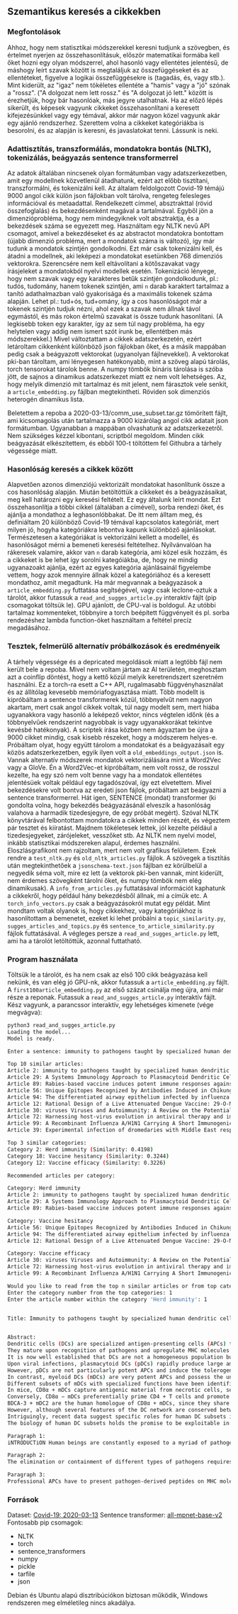## Szemantikus keresés a cikkekben

### Megfontolások

Ahhoz, hogy nem statisztikai módszerekkel keresni tudjunk a szövegben, és értelmet nyerjen az összehasonlításuk, először matematikai formába kell őket hozni egy olyan módszerrel, ahol hasonló vagy ellentétes jelentésű, de máshogy leírt szavak között is megtaláljuk az összefüggéseket és az ellentéteket, figyelve a logikai összefüggésekre is (tagadás, és, vagy stb.). Mint kiderült, az "igaz" nem tökéletes ellentéte a "hamis" vagy a "jó" szónak a "rossz". ("A dolgozat nem lett rossz." és "A dolgozat jó lett." között is érezhetjük, hogy bár hasonlóak, más jegyre utalhatnak.
Ha az előző lépés sikerült, és képesek vagyunk cikkeket összehasonlítani a keresett kifejezésünkkel vagy egy témával, akkor már nagyon közel vagyunk akár egy ajánló rendszerhez. Szerettem volna a cikkeket kategóriákba is besorolni, és az alapján is keresni, és javaslatokat tenni. Lássunk is neki.

### Adattisztítás, transzformálás, mondatokra bontás (NLTK), tokenizálás, beágyazás sentence transformerrel

Az adatok általában nincsenek olyan formátumban vagy adatszerkezetben, amit egy modellnek közvetlenül átadhatunk, ezért azt előbb tisztítani, transzformálni, és tokenizálni kell. Az általam feldolgozott Covid-19 témájú 9000 angol cikk külön json fájlokban volt tárolva, rengeteg felesleges információval és metaadattal. Rendelkezett címmel, absztrakttal (rövid összefoglalás) és bekezdésenként magával a tartalmával. Egyből jön a dimenzióprobléma, hogy nem mindegyiknek volt absztraktja, és a bekezdések száma se egyezett meg. Használtam egy NLTK nevű API csomagot, amivel a bekezdéseket és az abstractot mondatokra bontottam (újabb dimenzió probléma, mert a mondatok száma is változó), így már tudunk a mondatok szintjén gondolkodni. Ezt már csak tokenizálni kell, és átadni a modellnek, aki leképezi a mondatokat esetünkben 768 dimenziós vektorokra. Szerencsére nem kell eltávolítani a kötőszavakat vagy írásjeleket a mondatokból nyelvi modellek esetén. Tokenizáció lényege, hogy nem szavak vagy egy karakteres betűk szintjén gondolkodunk, pl.: tudós, tudomány, hanem tokenek szintjén, ami `n` darab karaktert tartalmaz a tanító adathalmazban való gyakorisága és a maximális tokenek száma alapján. Lehet pl.: tud+ós, tud+omány, így a cos hasonlóságot már a tokenek szintjén tudjuk nézni, ahol ezek a szavak nem állnak távol egymástól, és más rokon értelmű szavakat is össze tudunk hasonlítani. (A legkisebb token egy karakter, így az sem túl nagy probléma, ha egy helytelen vagy addig nem ismert szót írunk be, ellentétben más módszerekkel.) Mivel változtattam a cikkek adatszerkezetén, ezért letároltam cikkenként különböző json fájlokban őket, és a másik mappában pedig csak a beágyazott vektorokat (ugyanolyan fájlnevekkel). A vektorokat pki-ban tároltam, ami lényegesen hatékonyabb, mint a szöveg alapú tárolás, torch tensorokat tárolok benne. A numpy tömbök bináris tárolása is szóba jött, de sajnos a dinamikus adatszerkezet miatt ez nem volt lehetséges. Az, hogy melyik dimenzió mit tartalmaz és mit jelent, nem fárasztok vele senkit, a `article_embedding.py` fájlban megtekintheti. Röviden sok dimenziós heterogén dinamikus lista.

Beletettem a repoba a 2020-03-13/comm_use_subset.tar.gz tömörített fájlt, ami kicsomagolás után tartalmazza a 9000 kizárólag angol cikk adatait json formátumban. Ugyanabban a mappában olvashatunk az adatszerkezetről. Nem szükséges kézzel kibontani, scriptból megoldom. Minden cikk beágyazását elkészítettem, és ebből 100-t töltöttem fel Githubra a tárhely végessége miatt.

### Hasonlóság keresés a cikkek között

Alapvetően azonos dimenziójú vektorizált mondatokat hasonlítunk össze a cos hasonlóság alapján. Miután betöltöttük a cikkeket és a beágyazásaikat, meg kell határozni egy keresési feltételt. Ez egy általunk leírt mondat. Ezt összehasonlítja a többi cikkel (általában a címével), sorba rendezi őket, és ajánlja a mondathoz a leghasonlóbbakat. De itt nem álltam meg, és definiáltam 20 különböző Covid-19 témával kapcsolatos kategóriát, mert milyen jó, hogyha kategóriákra lebontva kapunk különböző ajánlásokat. Természetesen a kategóriákat is vektorizálni kellett a modellel, és hasonlóságot mérni a bemeneti keresési feltételhez. Nyílvánvalóan ha rákeresek valamire, akkor van `n` darab kategória, ami közel esik hozzám, és a cikkeket is be lehet így sorolni kategóiákba, de, hogy ne mindig ugyanazoakt ajánlja, ezért az egyes kategória ajánlásainál figyelembe vettem, hogy azok mennyire állnak közel a kategóriához és a keresett mondathoz, amit megadtunk. Ha már megvannak a beágyazások a `article_embedding.py` futtatása segítségével, vagy csak leclone-oztuk a tárolót, akkor futassuk a `read_and_sugges_article.py` interaktív fájlt (pip csomagokat töltsük le). GPU ajánlott, de CPU-val is boldogul. Az utóbbi tartalmaz kommenteket, többnyire a torch beépített függvényeit és pl. sorba rendezéshez lambda function-öket használtam a feltétel precíz megadásához.

### Tesztek, felmerülő alternatív próbálkozások és eredményeik

A tárhely végessége és a depricated megoldások miatt a legtöbb fájl nem került bele a repoba. Mivel nem voltam jártam az AI területén, meghosztam azt a coinflip döntést, hogy a kettő közül melyik keretrendszert szeretném használni. Ez a torch-ra esett a C++ API, rugalmasabb függvényhasználat és az állítólag kevesebb memóriafogyasztása miatt. Több modellt is kipróbáltam a sentence transformerek közül, többnyelvűt nem nagyon akartam, mert csak angol cikkek voltak, túl nagy modelt sem, mert hiába ugyanakkora vagy hasonló a leképező vektor, nincs végtelen időnk (és a többnyelvűek rendszerint nagyobbak is vagy ugyanakkorákat tekintve kevésbé hatékonyak). A scriptek írása közben nem ágyaztam be újra a 9000 cikket mindig, csak kisebb részeket, hogy a módszerem helyes-e. Próbáltam olyat, hogy együtt tárolom a mondatokat és a beágyazásait egy közös adatszerkezetben, egyik ilyen volt a `old_embeddings_output.json` is. Vannak alternatív módszerek mondatok vektorizálására mint a Word2Vec vagy a GloVe. Én a Word2Vec-et kipróbáltam, nem volt rossz, de rosszul kezelte, ha egy szó nem volt benne vagy ha a mondatok ellentétes jelentésüek voltak például egy tagadószóval, így ezt elvetettem. Mivel bekezdésekre volt bontva az eredeti json fájlok, próbáltam azt beágyazni a sentence transformerrel. Hát igen, SENTENCE (mondat) transformer (ki gondolta volna, hogy bekezdés beágyazásánál elveszik a hasonlóság valahova a harmadik tizedesjegyre, de egy próbát megért). Szóval NLTK könyvtárával felbontottam mondatokra a cikkek minden részét, és végeztem pár tesztet és kiíratást. Majdnem tökéletesek lettek, jól kezelte például a tizedesjegyeket, zárójeleket, vesszőket stb. Az NLTK nem nyelvi model, inkább statisztikai módszereken alapul, érdemes használni. Eloszlásgrafikont nem rajzoltam, mert nem volt grafikus felületem. Ezek rendre a `test_nltk.py` és `old_nltk_articles.py` fájlok. A szövegek a tisztítás után megtekinthetőek a `jsonschema-text.json` fájlban ez körülbelül a negyedik séma volt, mire ez lett (a vektorok pki-ben vannak, mint kiderült, nem érdemes szövegként tárolni őket, és numpy tömbök nem elég dinamikusak). A `info_from_articles.py` futtatásával információt kaphatunk a cikkekről, hogy például hány bekezdésből állnak, mi a címük etc. A `torch_info_vectors.py` csak a beágyazásokról mutat egy példát. Mint mondtam voltak olyanok is, hogy cikkekhez, vagy kategóriákhoz is hasonlítottam a bemenetet, ezeket ki lehet próbálni a `topic_similarity.py`, `sugges_articles_and_topics.py` és `sentence_to_article_similarity.py` fájlok futtatásával. A végleges persze a  `read_and_sugges_article.py` lett, ami ha a tárolót letöltöttük, azonnal futtatható.

### Program használata

Töltsük le a tárolót, és ha nem csak az első 100 cikk beágyazása kell nekünk, és van elég jó GPU-nk, akkor futassuk a `article_embedding.py` fájlt. A `first100article_embedding.py` az első százat csinálja meg újra, ami már része a reponak.
Futassuk a `read_and_sugges_article.py` interaktív fájlt. Kész vagyunk, a parancssor interaktív, egy lehetséges kimenete (vége megvágva):

```bash
python3 read_and_sugges_article.py 
Loading the model...
Model is ready.

Enter a sentence: immunity to pathogens taught by specialized human dendritic cell subsets

Top 10 similar articles:
Article 2: immunity to pathogens taught by specialized human dendritic cell subsets (Similarity: 1.0000)
Article 29: A Systems Immunology Approach to Plasmacytoid Dendritic Cell Function in Cytopathic Virus Infections (Similarity: 0.6371)
Article 89: Rabies-based vaccine induces potent immune responses against Nipah virus (Similarity: 0.4184)
Article 56: Unique Epitopes Recognized by Antibodies Induced in Chikungunya Virus-Infected Non-Human Primates: Implications for the Study of Immunopathology and Vaccine Development (Similarity: 0.3780)
Article 94: The differentiated airway epithelium infected by influenza viruses maintains the barrier function despite a dramatic loss of ciliated cells OPEN (Similarity: 0.3740)
Article 12: Rational Design of a Live Attenuated Dengue Vaccine: 29-O-Methyltransferase Mutants Are Highly Attenuated and Immunogenic in Mice and Macaques (Similarity: 0.3508)
Article 30: viruses Viruses and Autoimmunity: A Review on the Potential Interaction and Molecular Mechanisms (Similarity: 0.3482)
Article 72: Harnessing host-virus evolution in antiviral therapy and immunotherapy (Similarity: 0.3415)
Article 99: A Recombinant Influenza A/H1N1 Carrying A Short Immunogenic Peptide of MERS-CoV as Bivalent Vaccine in BALB/c Mice (Similarity: 0.3411)
Article 39: Experimental infection of dromedaries with Middle East respiratory syndrome-Coronavirus is accompanied by massive ciliary loss and depletion of the cell surface receptor dipeptidyl peptidase 4 OPEN (Similarity: 0.3410)

Top 3 similar categories:
Category 2: Herd immunity (Similarity: 0.4198)
Category 18: Vaccine hesitancy (Similarity: 0.3244)
Category 12: Vaccine efficacy (Similarity: 0.3226)

Recommended articles per category:

Category: Herd immunity
Article 2: immunity to pathogens taught by specialized human dendritic cell subsets (Avg Similarity: 0.7099)
Article 29: A Systems Immunology Approach to Plasmacytoid Dendritic Cell Function in Cytopathic Virus Infections (Avg Similarity: 0.5285)
Article 89: Rabies-based vaccine induces potent immune responses against Nipah virus (Avg Similarity: 0.4191)

Category: Vaccine hesitancy
Article 56: Unique Epitopes Recognized by Antibodies Induced in Chikungunya Virus-Infected Non-Human Primates: Implications for the Study of Immunopathology and Vaccine Development (Avg Similarity: 0.3512)
Article 94: The differentiated airway epithelium infected by influenza viruses maintains the barrier function despite a dramatic loss of ciliated cells OPEN (Avg Similarity: 0.3492)
Article 12: Rational Design of a Live Attenuated Dengue Vaccine: 29-O-Methyltransferase Mutants Are Highly Attenuated and Immunogenic in Mice and Macaques (Avg Similarity: 0.3376)

Category: Vaccine efficacy
Article 30: viruses Viruses and Autoimmunity: A Review on the Potential Interaction and Molecular Mechanisms (Avg Similarity: 0.3354)
Article 72: Harnessing host-virus evolution in antiviral therapy and immunotherapy (Avg Similarity: 0.3320)
Article 99: A Recombinant Influenza A/H1N1 Carrying A Short Immunogenic Peptide of MERS-CoV as Bivalent Vaccine in BALB/c Mice (Avg Similarity: 0.3318)

Would you like to read from the top n similar articles or from top categories? (Enter 'n' or 'categories'): categories
Enter the category number from the top categories: 1
Enter the article number within the category 'Herd immunity': 1


Title: Immunity to pathogens taught by specialized human dendritic cell subsets


Abstract:
Dendritic cells (DCs) are specialized antigen-presenting cells (APCs) that have a key role in immune responses because they bridge the innate and adaptive arms of the immune system.
They mature upon recognition of pathogens and upregulate MHC molecules and costimulatory receptors to activate antigen-specific CD4 + and CD8 + T cells.
It is now well established that DCs are not a homogeneous population but are composed of different subsets with specialized functions in immune responses to specific pathogens.
Upon viral infections, plasmacytoid DCs (pDCs) rapidly produce large amounts of IFN-α, which has potent antiviral functions and activates several other immune cells.
However, pDCs are not particularly potent APCs and induce the tolerogenic cytokine IL-10 in CD4 + T cells.
In contrast, myeloid DCs (mDCs) are very potent APCs and possess the unique capacity to prime naive T cells and consequently to initiate a primary adaptive immune response.
Different subsets of mDCs with specialized functions have been identified.
In mice, CD8α + mDCs capture antigenic material from necrotic cells, secrete high levels of IL-12, and prime Th1 and cytotoxic T-cell responses to control intracellular pathogens.
Conversely, CD8α − mDCs preferentially prime CD4 + T cells and promote Th2 or Th17 differentiation.
BDCA-3 + mDC2 are the human homologue of CD8α + mDCs, since they share the expression of several key molecules, the capacity to cross-present antigens to CD8 + T-cells and to produce IFN-λ.
However, although several features of the DC network are conserved between humans and mice, the expression of several toll-like receptors as well as the production of cytokines that regulate T-cell differentiation are different.
Intriguingly, recent data suggest specific roles for human DC subsets in immune responses against individual pathogens.
The biology of human DC subsets holds the promise to be exploitable in translational medicine, in particular for the development of vaccines against persistent infections or cancer.

Paragraph 1:
iNTRODUCTiON Human beings are constantly exposed to a myriad of pathogens, including bacteria, fungi, and viruses. These foreign invaders or cohabitants contain molecular structures that are sensed by the innate immune system, which mounts a first-line defense and also activates a pathogen-specific, adaptive immune response. The adaptive immune system is composed of B cells that produce specific antibodies, CD8 + T cells that can kill pathogen-infected cells, and CD4 + T cells that produce effector cytokines and coordinate the immune response. T cells express antigen receptors (T-cell antigen receptors, TCR) that recognize specific peptides presented on MHC molecules. CD8 + T cells recognize peptides presented by MHC class-I molecules that are ubiquitously expressed, whereas CD4 + T cells are activated by peptide-MHC class-II complexes, which are largely restricted to antigen-presenting cells (APCs). Dendritic cells (DCs) can express very high levels of MHC and costimulatory molecules, and it is generally accepted that they are the relevant cells to induce the activation ("priming") of antigen-specific "naive" T cells (1, 2) and induce their differentiation into various types of effector T cells.

Paragraph 2:
The elimination or containment of different types of pathogens requires dedicated classes of adaptive immune responses (3) . Thus, pathogens like viruses or intracellular bacteria require CD4 + and CD8 + T cells that produce IFN-γ and kill infected cells (Th1 and CTL, respectively). IL-12 is the critical cytokine that induces this type of response, but IL-12 production by DC is tightly controlled and requires several stimuli derived from pathogens and from CD4 + helper T cells (4) (5) (6) (7) (8) (9) . Conversely, extracellular bacteria and fungi require a different type of response that can be mediated by Th17 cells (10) (11) (12) . These effector cells are induced by proinflammatory cytokines produced by DC and macrophages (13) and attract neutrophils that in turn phagocytose extracellular bacteria (14) . A third type of effector response is the Th2 response, which is required to expel extracellular parasites such as helminths by activating eosinophils and basophils and by inducing antibodies of the IgE class (15) . IL-4 is the critical cytokine that induces this response (16) , but IL-4 is normally not produced by DC (17, 18) . Finally, these different effector responses have to be controlled by specialized regulatory T cells, in particular by IL-10-producing T cells ("Tr1 cells"), which are generated from effector cells and are important to avoid excessive tissue damage by adaptive immune responses (19) (20) (21) (22) . Cytokines that promote this type of regulatory T-cell response are IFN-α, IL-27, and IL-10 (23) (24) (25) , and all these cytokines can be produced by DCs (26, 27) .

Paragraph 3:
Professional APCs have to present pathogen-derived peptides on MHC molecules to activate antigen-specific T cells. DCs are phagocytic in the immature state, i.e., under steady-state conditions and upon initial pathogen encounter, and can take up antigenic material by pinocytosis or by surface receptor-mediated internalization (28) . Proteins from pathogens are then shuttled to lysosomes where they are chopped to peptides and loaded on MHC class-II molecules (29, 30) . These peptide-MHC complexes are then transported to the plasma membrane to activate specific CD4 + T cells. The presentation of peptides derived from exogenous proteins on MHC class-I, a process called cross-presentation (31, 32) , is a largely unique feature of DCs and is particularly important to activate CD8 + T cells in viral infections. Virus-infected cells express viral proteins in the cytosol where they are degraded to peptides by the proteasome, translocated to the endoplasmic reticulum by TAP proteins, and loaded on MHC class-I molecules (31) . However, since DCs are not necessarily infected by viruses, they must be able to process virus-derived proteins also from external sources, such as virus-infected cells, to activate CD8 + T cells. The mechanism of cross-presentation is still incompletely understood, but two distinct pathways via vacuoles and peptide translocation from phagolysosomes to the cytosol have been described (32) . It is believed that cross-presentation is the most important pathway leading to the induction of cytotoxic T-cell responses, and excellent reviews have been published on this relevant topic (31) (32) (33) .
```

### Források

Dataset: [Covid-19: 2020-03-13](https://allenai.org/data/cord-19)
Sentence transformer: [all-mpnet-base-v2](https://huggingface.co/sentence-transformers/all-mpnet-base-v2)
Fontosabb pip csomagok:
 - NLTK
 - torch
 - sentence_transformers
 - numpy
 - pickle
 - tarfile
 - json

Debian és Ubuntu alapú disztribúciókon biztosan működik, Windows rendszeren meg elméletileg nincs akadálya.
